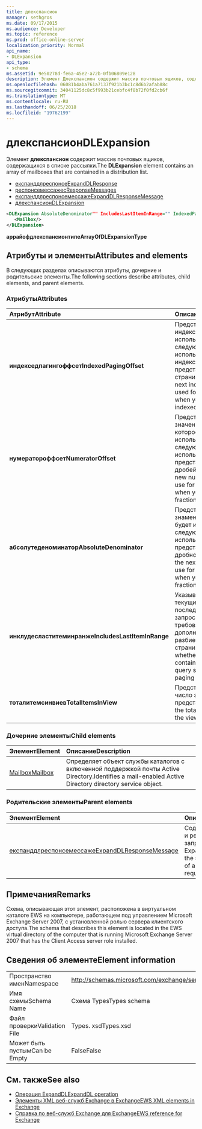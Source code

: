 ```yaml
---
title: длекспансион
manager: sethgros
ms.date: 09/17/2015
ms.audience: Developer
ms.topic: reference
ms.prod: office-online-server
localization_priority: Normal
api_name:
- DLExpansion
api_type:
- schema
ms.assetid: 9e50278d-fe6a-45e2-a72b-0fb06809e128
description: Элемент Длекспансион содержит массив почтовых ящиков, содержащихся в списке рассылки.
ms.openlocfilehash: 06081b4aba761a7137f921b3bc1c8d6b2afab88c
ms.sourcegitcommit: 34041125dc8c5f993b21cebfc4f8b72f0fd2cb6f
ms.translationtype: MT
ms.contentlocale: ru-RU
ms.lasthandoff: 06/25/2018
ms.locfileid: "19762199"
---
```

# <a name="dlexpansion"></a><span data-ttu-id="754ca-103">длекспансион</span><span class="sxs-lookup"><span data-stu-id="754ca-103">DLExpansion</span></span>

<span data-ttu-id="754ca-104">Элемент **длекспансион** содержит массив почтовых ящиков, содержащихся в списке рассылки.</span><span class="sxs-lookup"><span data-stu-id="754ca-104">The **DLExpansion** element contains an array of mailboxes that are contained in a distribution list.</span></span> 
  
- [<span data-ttu-id="754ca-105">експанддлреспонсе</span><span class="sxs-lookup"><span data-stu-id="754ca-105">ExpandDLResponse</span></span>](expanddlresponse.md) 
- [<span data-ttu-id="754ca-106">респонсемессажес</span><span class="sxs-lookup"><span data-stu-id="754ca-106">ResponseMessages</span></span>](responsemessages.md) 
- [<span data-ttu-id="754ca-107">експанддлреспонсемессаже</span><span class="sxs-lookup"><span data-stu-id="754ca-107">ExpandDLResponseMessage</span></span>](expanddlresponsemessage.md)
- [<span data-ttu-id="754ca-108">длекспансион</span><span class="sxs-lookup"><span data-stu-id="754ca-108">DLExpansion</span></span>](dlexpansion.md)
  
```xml
<DLExpansion AbsoluteDenominator"" IncludesLastItemInRange="" IndexedPagingOffset="" NumeratorOffset="" TotalItemsInView="">
   <Mailbox/>
</DLExpansion>
```

 <span data-ttu-id="754ca-109">**аррайофдлекспансионтипе**</span><span class="sxs-lookup"><span data-stu-id="754ca-109">**ArrayOfDLExpansionType**</span></span>
## <a name="attributes-and-elements"></a><span data-ttu-id="754ca-110">Атрибуты и элементы</span><span class="sxs-lookup"><span data-stu-id="754ca-110">Attributes and elements</span></span>

<span data-ttu-id="754ca-111">В следующих разделах описываются атрибуты, дочерние и родительские элементы.</span><span class="sxs-lookup"><span data-stu-id="754ca-111">The following sections describe attributes, child elements, and parent elements.</span></span>
  
### <a name="attributes"></a><span data-ttu-id="754ca-112">Атрибуты</span><span class="sxs-lookup"><span data-stu-id="754ca-112">Attributes</span></span>

|<span data-ttu-id="754ca-113">**Атрибут**</span><span class="sxs-lookup"><span data-stu-id="754ca-113">**Attribute**</span></span>|<span data-ttu-id="754ca-114">**Описание**</span><span class="sxs-lookup"><span data-stu-id="754ca-114">**Description**</span></span>|
|:-----|:-----|
|<span data-ttu-id="754ca-115">**индекседпагингоффсет**</span><span class="sxs-lookup"><span data-stu-id="754ca-115">**IndexedPagingOffset**</span></span> <br/> |<span data-ttu-id="754ca-116">Представляет следующий индекс, который должен использоваться для следующего запроса при использовании индексированного представления страницы.</span><span class="sxs-lookup"><span data-stu-id="754ca-116">Represents the next index that should be used for the next request when you are using an indexed page view.</span></span>  <br/> |
|<span data-ttu-id="754ca-117">**нумератороффсет**</span><span class="sxs-lookup"><span data-stu-id="754ca-117">**NumeratorOffset**</span></span> <br/> |<span data-ttu-id="754ca-118">Представляет новое значение числителя, которое будет использоваться для следующего запроса при использовании представлений страницы дробей.</span><span class="sxs-lookup"><span data-stu-id="754ca-118">Represents the new numerator value to use for the next request when you are using fraction page views.</span></span>  <br/> |
|<span data-ttu-id="754ca-119">**абсолутеденоминатор**</span><span class="sxs-lookup"><span data-stu-id="754ca-119">**AbsoluteDenominator**</span></span> <br/> |<span data-ttu-id="754ca-120">Представляет следующий знаменатель, который будет использоваться для следующего запроса при использовании представлений страницы дробной части.</span><span class="sxs-lookup"><span data-stu-id="754ca-120">Represents the next denominator to use for the next request when you are using fraction page views.</span></span>  <br/> |
|<span data-ttu-id="754ca-121">**инклудесластитеминранже**</span><span class="sxs-lookup"><span data-stu-id="754ca-121">**IncludesLastItemInRange**</span></span> <br/> |<span data-ttu-id="754ca-122">Указывает, содержат ли текущие результаты последний элемент в запросе, чтобы не требовалось дополнительное разбиение на страницы.</span><span class="sxs-lookup"><span data-stu-id="754ca-122">Indicates whether the current results contain the last item in the query so that additional paging is not needed.</span></span>  <br/> |
|<span data-ttu-id="754ca-123">**тоталитемсинвиев**</span><span class="sxs-lookup"><span data-stu-id="754ca-123">**TotalItemsInView**</span></span> <br/> |<span data-ttu-id="754ca-124">Представляет общее число элементов в представлении.</span><span class="sxs-lookup"><span data-stu-id="754ca-124">Represents the total number of items in the view.</span></span>  <br/> |
   
### <a name="child-elements"></a><span data-ttu-id="754ca-125">Дочерние элементы</span><span class="sxs-lookup"><span data-stu-id="754ca-125">Child elements</span></span>

|<span data-ttu-id="754ca-126">**Элемент**</span><span class="sxs-lookup"><span data-stu-id="754ca-126">**Element**</span></span>|<span data-ttu-id="754ca-127">**Описание**</span><span class="sxs-lookup"><span data-stu-id="754ca-127">**Description**</span></span>|
|:-----|:-----|
|[<span data-ttu-id="754ca-128">Mailbox</span><span class="sxs-lookup"><span data-stu-id="754ca-128">Mailbox</span></span>](mailbox.md) <br/> |<span data-ttu-id="754ca-129">Определяет объект службы каталогов с включенной поддержкой почты Active Directory.</span><span class="sxs-lookup"><span data-stu-id="754ca-129">Identifies a mail-enabled Active Directory directory service object.</span></span>  <br/> |
   
### <a name="parent-elements"></a><span data-ttu-id="754ca-130">Родительские элементы</span><span class="sxs-lookup"><span data-stu-id="754ca-130">Parent elements</span></span>

|<span data-ttu-id="754ca-131">**Элемент**</span><span class="sxs-lookup"><span data-stu-id="754ca-131">**Element**</span></span>|<span data-ttu-id="754ca-132">**Описание**</span><span class="sxs-lookup"><span data-stu-id="754ca-132">**Description**</span></span>|
|:-----|:-----|
|[<span data-ttu-id="754ca-133">експанддлреспонсемессаже</span><span class="sxs-lookup"><span data-stu-id="754ca-133">ExpandDLResponseMessage</span></span>](expanddlresponsemessage.md) <br/> |<span data-ttu-id="754ca-134">Содержит состояние и результат одного запроса ExpandDL.</span><span class="sxs-lookup"><span data-stu-id="754ca-134">Contains the status and result of a single ExpandDL request.</span></span>  <br/> |
   
## <a name="remarks"></a><span data-ttu-id="754ca-135">Примечания</span><span class="sxs-lookup"><span data-stu-id="754ca-135">Remarks</span></span>

<span data-ttu-id="754ca-136">Схема, описывающая этот элемент, расположена в виртуальном каталоге EWS на компьютере, работающем под управлением Microsoft Exchange Server 2007, с установленной ролью сервера клиентского доступа.</span><span class="sxs-lookup"><span data-stu-id="754ca-136">The schema that describes this element is located in the EWS virtual directory of the computer that is running Microsoft Exchange Server 2007 that has the Client Access server role installed.</span></span>
  
## <a name="element-information"></a><span data-ttu-id="754ca-137">Сведения об элементе</span><span class="sxs-lookup"><span data-stu-id="754ca-137">Element information</span></span>

|||
|:-----|:-----|
|<span data-ttu-id="754ca-138">Пространство имен</span><span class="sxs-lookup"><span data-stu-id="754ca-138">Namespace</span></span>  <br/> |http://schemas.microsoft.com/exchange/services/2006/types  <br/> |
|<span data-ttu-id="754ca-139">Имя схемы</span><span class="sxs-lookup"><span data-stu-id="754ca-139">Schema Name</span></span>  <br/> |<span data-ttu-id="754ca-140">Схема Types</span><span class="sxs-lookup"><span data-stu-id="754ca-140">Types schema</span></span>  <br/> |
|<span data-ttu-id="754ca-141">Файл проверки</span><span class="sxs-lookup"><span data-stu-id="754ca-141">Validation File</span></span>  <br/> |<span data-ttu-id="754ca-142">Types. xsd</span><span class="sxs-lookup"><span data-stu-id="754ca-142">Types.xsd</span></span>  <br/> |
|<span data-ttu-id="754ca-143">Может быть пустым</span><span class="sxs-lookup"><span data-stu-id="754ca-143">Can be Empty</span></span>  <br/> |<span data-ttu-id="754ca-144">False</span><span class="sxs-lookup"><span data-stu-id="754ca-144">False</span></span>  <br/> |
   
## <a name="see-also"></a><span data-ttu-id="754ca-145">См. также</span><span class="sxs-lookup"><span data-stu-id="754ca-145">See also</span></span>

- [<span data-ttu-id="754ca-146">Операция ExpandDL</span><span class="sxs-lookup"><span data-stu-id="754ca-146">ExpandDL operation</span></span>](expanddl-operation.md)
- [<span data-ttu-id="754ca-147">Элементы XML веб-служб Exchange в Exchange</span><span class="sxs-lookup"><span data-stu-id="754ca-147">EWS XML elements in Exchange</span></span>](ews-xml-elements-in-exchange.md) 
- [<span data-ttu-id="754ca-148">Справка по веб-служб Exchange для Exchange</span><span class="sxs-lookup"><span data-stu-id="754ca-148">EWS reference for Exchange</span></span>](ews-reference-for-exchange.md)

